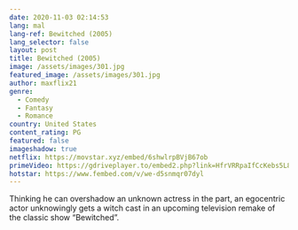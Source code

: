 ```yaml
---
date: 2020-11-03 02:14:53
lang: mal
lang-ref: Bewitched (2005)
lang_selector: false
layout: post
title: Bewitched (2005)
image: /assets/images/301.jpg
featured_image: /assets/images/301.jpg
author: maxflix21
genre:
  - Comedy
  - Fantasy
  - Romance
country: United States
content_rating: PG
featured: false
imageshadow: true
netflix: https://movstar.xyz/embed/6shwlrpBVjB67ob
primeVideo: https://gdriveplayer.to/embed2.php?link=HfrVRRpaIfCcKebs5L8QEAYEEi%252Bkasg8tfs30c2E8K7%252F0PBsrp7MD12fqFS6nG1q2GUVGOYzARSeK%252BM%252BCXcMuZgwBbV0C0HvsmeSd3vQ4EC9vV1VQESYf6KUxeI1QRJ63%252BA1MrRGPzA7NVfLGhA%252BpxF1fgH%252Fj5Dfi6%252B7nXl54UhlRaEDIFSlfwUKFu3k393rQ%253D
hotstar: https://www.fembed.com/v/we-d5snmqr07dyl
---
```

Thinking he can overshadow an unknown actress in the part, an egocentric actor unknowingly gets a witch cast in an upcoming television remake of the classic show “Bewitched”.